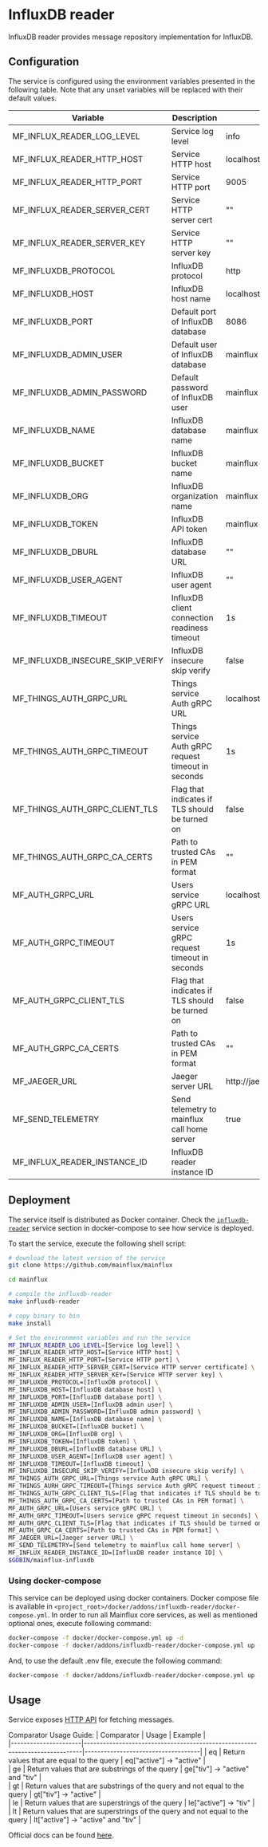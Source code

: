 # InfluxDB reader

InfluxDB reader provides message repository implementation for InfluxDB.

## Configuration

The service is configured using the environment variables presented in the
following table. Note that any unset variables will be replaced with their
default values.

| Variable                         | Description                                         | Default                        |
| -------------------------------- | --------------------------------------------------- | ------------------------------ |
| MF_INFLUX_READER_LOG_LEVEL       | Service log level                                   | info                           |
| MF_INFLUX_READER_HTTP_HOST       | Service HTTP host                                   | localhost                      |
| MF_INFLUX_READER_HTTP_PORT       | Service HTTP port                                   | 9005                           |
| MF_INFLUX_READER_SERVER_CERT     | Service HTTP server cert                            | ""                             |
| MF_INFLUX_READER_SERVER_KEY      | Service HTTP server key                             | ""                             |
| MF_INFLUXDB_PROTOCOL             | InfluxDB protocol                                   | http                           |
| MF_INFLUXDB_HOST                 | InfluxDB host name                                  | localhost                      |
| MF_INFLUXDB_PORT                 | Default port of InfluxDB database                   | 8086                           |
| MF_INFLUXDB_ADMIN_USER           | Default user of InfluxDB database                   | mainflux                       |
| MF_INFLUXDB_ADMIN_PASSWORD       | Default password of InfluxDB user                   | mainflux                       |
| MF_INFLUXDB_NAME                 | InfluxDB database name                              | mainflux                       |
| MF_INFLUXDB_BUCKET               | InfluxDB bucket name                                | mainflux-bucket                |
| MF_INFLUXDB_ORG                  | InfluxDB organization name                          | mainflux                       |
| MF_INFLUXDB_TOKEN                | InfluxDB API token                                  | mainflux-token                 |
| MF_INFLUXDB_DBURL                | InfluxDB database URL                               | ""                             |
| MF_INFLUXDB_USER_AGENT           | InfluxDB user agent                                 | ""                             |
| MF_INFLUXDB_TIMEOUT              | InfluxDB client connection readiness timeout        | 1s                             |
| MF_INFLUXDB_INSECURE_SKIP_VERIFY | InfluxDB insecure skip verify                       | false                          |
| MF_THINGS_AUTH_GRPC_URL          | Things service Auth gRPC URL                        | localhost:7000                 |
| MF_THINGS_AUTH_GRPC_TIMEOUT      | Things service Auth gRPC request timeout in seconds | 1s                             |
| MF_THINGS_AUTH_GRPC_CLIENT_TLS   | Flag that indicates if TLS should be turned on      | false                          |
| MF_THINGS_AUTH_GRPC_CA_CERTS     | Path to trusted CAs in PEM format                   | ""                             |
| MF_AUTH_GRPC_URL                 | Users service gRPC URL                              | localhost:7001                 |
| MF_AUTH_GRPC_TIMEOUT             | Users service gRPC request timeout in seconds       | 1s                             |
| MF_AUTH_GRPC_CLIENT_TLS          | Flag that indicates if TLS should be turned on      | false                          |
| MF_AUTH_GRPC_CA_CERTS            | Path to trusted CAs in PEM format                   | ""                             |
| MF_JAEGER_URL                    | Jaeger server URL                                   | http://jaeger:14268/api/traces |
| MF_SEND_TELEMETRY                | Send telemetry to mainflux call home server         | true                           |
| MF_INFLUX_READER_INSTANCE_ID     | InfluxDB reader instance ID                         |                                |

## Deployment

The service itself is distributed as Docker container. Check the [`influxdb-reader`](https://github.com/mainflux/mainflux/blob/master/docker/addons/influxdb-reader/docker-compose.yml#L17-L40) service section in docker-compose to see how service is deployed.

To start the service, execute the following shell script:

```bash
# download the latest version of the service
git clone https://github.com/mainflux/mainflux

cd mainflux

# compile the influxdb-reader
make influxdb-reader

# copy binary to bin
make install

# Set the environment variables and run the service
MF_INFLUX_READER_LOG_LEVEL=[Service log level] \
MF_INFLUX_READER_HTTP_HOST=[Service HTTP host] \
MF_INFLUX_READER_HTTP_PORT=[Service HTTP port] \
MF_INFLUX_READER_HTTP_SERVER_CERT=[Service HTTP server certificate] \
MF_INFLUX_READER_HTTP_SERVER_KEY=[Service HTTP server key] \
MF_INFLUXDB_PROTOCOL=[InfluxDB protocol] \
MF_INFLUXDB_HOST=[InfluxDB database host] \
MF_INFLUXDB_PORT=[InfluxDB database port] \
MF_INFLUXDB_ADMIN_USER=[InfluxDB admin user] \
MF_INFLUXDB_ADMIN_PASSWORD=[InfluxDB admin password] \
MF_INFLUXDB_NAME=[InfluxDB database name] \
MF_INFLUXDB_BUCKET=[InfluxDB bucket] \
MF_INFLUXDB_ORG=[InfluxDB org] \
MF_INFLUXDB_TOKEN=[InfluxDB token] \
MF_INFLUXDB_DBURL=[InfluxDB database URL] \
MF_INFLUXDB_USER_AGENT=[InfluxDB user agent] \
MF_INFLUXDB_TIMEOUT=[InfluxDB timeout] \
MF_INFLUXDB_INSECURE_SKIP_VERIFY=[InfluxDB insecure skip verify] \
MF_THINGS_AUTH_GRPC_URL=[Things service Auth gRPC URL] \
MF_THINGS_AURH_GRPC_TIMEOUT=[Things service Auth gRPC request timeout in seconds] \
MF_THINGS_AUTH_GRPC_CLIENT_TLS=[Flag that indicates if TLS should be turned on] \
MF_THINGS_AUTH_GRPC_CA_CERTS=[Path to trusted CAs in PEM format] \
MF_AUTH_GRPC_URL=[Users service gRPC URL] \
MF_AUTH_GRPC_TIMEOUT=[Users service gRPC request timeout in seconds] \
MF_AUTH_GRPC_CLIENT_TLS=[Flag that indicates if TLS should be turned on] \
MF_AUTH_GRPC_CA_CERTS=[Path to trusted CAs in PEM format] \
MF_JAEGER_URL=[Jaeger server URL] \
MF_SEND_TELEMETRY=[Send telemetry to mainflux call home server] \
MF_INFLUX_READER_INSTANCE_ID=[InfluxDB reader instance ID] \
$GOBIN/mainflux-influxdb

```

### Using docker-compose

This service can be deployed using docker containers. Docker compose file is
available in `<project_root>/docker/addons/influxdb-reader/docker-compose.yml`.
In order to run all Mainflux core services, as well as mentioned optional ones,
execute following command:

```bash
docker-compose -f docker/docker-compose.yml up -d
docker-compose -f docker/addons/influxdb-reader/docker-compose.yml up -d
```

And, to use the default .env file, execute the following command:

```bash
docker-compose -f docker/addons/influxdb-reader/docker-compose.yml up --env-file docker/.env -d
```

## Usage

Service exposes [HTTP API](https://api.mainflux.io/?urls.primaryName=readers-openapi.yml) for fetching messages.

Comparator Usage Guide:
| Comparator | Usage | Example |  
|----------------------|-----------------------------------------------------------------------------|------------------------------------|
| eq | Return values that are equal to the query | eq["active"] -> "active" |  
| ge | Return values that are substrings of the query | ge["tiv"] -> "active" and "tiv" |  
| gt | Return values that are substrings of the query and not equal to the query | gt["tiv"] -> "active" |  
| le | Return values that are superstrings of the query | le["active"] -> "tiv" |  
| lt | Return values that are superstrings of the query and not equal to the query | lt["active"] -> "active" and "tiv" |

Official docs can be found [here](https://docs.mainflux.io).
